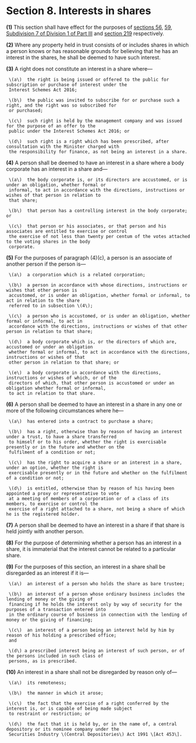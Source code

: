 # Section 8. Interests in shares

**\(1\)** This section shall have effect for the purposes of [sections 56](../part-2-formation-and-administration-of-companies/division-8-registered-office-and-registers/section-56.-power-of-company-to-require-disclosure-of-beneficial-interest-in-its-voting-shares.md), [59](../part-2-formation-and-administration-of-companies/division-8-registered-office-and-registers/section-59.-register-of-directors-shareholdings-etc..md), [Subdivision 7 of Division 1 of Part III](../part-3-management-of-company/division-1-share-and-capital-maintenance/subdivision-7-substantial-shareholdings/) and [section 219](../part-3-management-of-company/division-2-members-directors-and-officers-of-companies/subdivision-3-directors-duties-and-responsibilities/section-219.-general-duty-to-make-disclosure.md) respectively.

**\(2\)** Where any property held in trust consists of or includes shares in which a person knows or has reasonable grounds for believing that he has an interest in the shares, he shall be deemed to have such interest.

**\(3\)** A right does not constitute an interest in a share where—

     \(a\)  the right is being issued or offered to the public for subscription or purchase of interest under the   
     Interest Schemes Act 2016;

     \(b\)  the public was invited to subscribe for or purchase such a right, and the right was so subscribed for   
     or purchased;

     \(c\)  such right is held by the management company and was issued for the purpose of an offer to the   
     public under the Interest Schemes Act 2016; or

     \(d\)  such right is a right which has been prescribed, after consultation with the Minister charged with   
     the responsibility for finance, as not being an interest in a share.

**\(4\)** A person shall be deemed to have an interest in a share where a body corporate has an interest in a share and—

     \(a\)  the body corporate is, or its directors are accustomed, or is under an obligation, whether formal or   
     informal, to act in accordance with the directions, instructions or wishes of that person in relation to   
     that share;

     \(b\)  that person has a controlling interest in the body corporate; or

     \(c\)  that person or his associates, or that person and his associates are entitled to exercise or control   
     the exercise of not less than twenty per centum of the votes attached to the voting shares in the body   
     corporate.

**\(5\)** For the purposes of paragraph \(4\)\(c\), a person is an associate of another person if the person is—

     \(a\)  a corporation which is a related corporation;  
  
     \(b\)  a person in accordance with whose directions, instructions or wishes that other person is   
     accustomed, or is under an obligation, whether formal or informal, to act in relation to the share   
     referred to in subsection \(4\);

     \(c\)  a person who is accustomed, or is under an obligation, whether formal or informal, to act in   
     accordance with the directions, instructions or wishes of that other person in relation to that share;

     \(d\)  a body corporate which is, or the directors of which are, accustomed or under an obligation   
     whether formal or informal, to act in accordance with the directions, instructions or wishes of that   
     other person in relation to that share; or

     \(e\)  a body corporate in accordance with the directions, instructions or wishes of which, or of the   
     directors of which, that other person is accustomed or under an obligation whether formal or informal,   
     to act in relation to that share.

**\(6\)** A person shall be deemed to have an interest in a share in any one or more of the following circumstances where he—

     \(a\)  has entered into a contract to purchase a share;

     \(b\)  has a right, otherwise than by reason of having an interest under a trust, to have a share transferred   
     to himself or to his order, whether the right is exercisable presently or in the future and whether on the   
     fulfilment of a condition or not;

     \(c\)  has the right to acquire a share or an interest in a share, under an option, whether the right is   
     exercisable presently or in the future and whether on the fulfilment of a condition or not;

     \(d\)  is entitled, otherwise than by reason of his having been appointed a proxy or representative to vote   
     at a meeting of members of a corporation or of a class of its members, to exercise or control the   
     exercise of a right attached to a share, not being a share of which he is the registered holder.

**\(7\)** A person shall be deemed to have an interest in a share if that share is held jointly with another person.

**\(8\)** For the purpose of determining whether a person has an interest in a share, it is immaterial that the interest cannot be related to a particular share.

**\(9\)** For the purposes of this section, an interest in a share shall be disregarded as an interest if it is—

     \(a\)  an interest of a person who holds the share as bare trustee;

     \(b\)  an interest of a person whose ordinary business includes the lending of money or the giving of        
     financing if he holds the interest only by way of security for the purposes of a transaction entered into   
     in the ordinary course of business in connection with the lending of money or the giving of financing;

     \(c\)  an interest of a person being an interest held by him by reason of his holding a prescribed office;   
     and  
  
     \(d\) a prescribed interest being an interest of such person, or of the persons included in such class of   
     persons, as is prescribed.

**\(10\)** An interest in a share shall not be disregarded by reason only of—

     \(a\)  its remoteness;

     \(b\)  the manner in which it arose;

     \(c\)  the fact that the exercise of a right conferred by the interest is, or is capable of being made subject   
     to restraint or restriction; or

     \(d\)  the fact that it is held by, or in the name of, a central depository or its nominee company under the   
     Securities Industry \(Central Depositories\) Act 1991 \[Act 453\].

